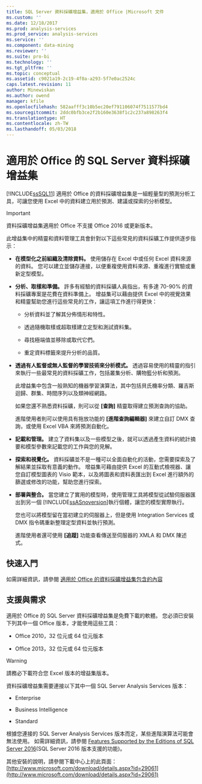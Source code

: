 ```yaml
---
title: SQL Server 資料採礦增益集，適用於 Office |Microsoft 文件
ms.custom: ''
ms.date: 12/18/2017
ms.prod: analysis-services
ms.prod_service: analysis-services
ms.service: ''
ms.component: data-mining
ms.reviewer: ''
ms.suite: pro-bi
ms.technology: ''
ms.tgt_pltfrm: ''
ms.topic: conceptual
ms.assetid: c9021a19-2c19-4f0a-a293-5f7e0ac2524c
caps.latest.revision: 11
author: Minewiskan
ms.author: owend
manager: kfile
ms.openlocfilehash: 582aafff3c10b5ec20ef791106074f7511577bd4
ms.sourcegitcommit: 2ddc0bfb3ce2f2b160e3638f1c2c237a898263f4
ms.translationtype: HT
ms.contentlocale: zh-TW
ms.lasthandoff: 05/03/2018
---
```

# <a name="sql-server-data-mining-add-ins-for-office"></a>適用於 Office 的 SQL Server 資料採礦增益集

  [!INCLUDE[ssSQL11](../../includes/sssql11-md.md)] 適用於 Office 的資料採礦增益集是一組輕量型的預測分析工具，可讓您使用 Excel 中的資料建立用於預測、建議或探索的分析模型。  
  
> [!IMPORTANT]
> 資料採礦增益集適用於 Office 不支援 Office 2016 或更新版本。
  
 此增益集中的精靈和資料管理工具會針對以下這些常見的資料採礦工作提供逐步指示：  
  
-   **在模型化之前組織及清除資料。** 使用儲存在 Excel 中或任何 Excel 資料來源的資料。 您可以建立並儲存連接，以便重複使用資料來源、重複進行實驗或重新定型模型。  
  
-   **分析、取樣和準備。** 許多有經驗的資料採礦人員指出，有多達 70-90% 的資料採礦專案是花費在資料準備上。 增益集可以藉由提供 Excel 中的視覺效果和精靈幫助您進行這些常見的工作，讓這項工作進行得更快：  
  
    -   分析資料並了解其分佈情形和特性。  
  
    -   透過隨機取樣或超取樣建立定型和測試資料集。  
  
    -   尋找極端值並移除或取代它們。  
  
    -   重定資料標籤來提升分析的品質。  
  
-   **透過有人監督或無人監督的學習技術來分析模式。** 透過容易使用的精靈的指引來執行一些最常見的資料採礦工作，包括叢集分析、購物籃分析和預測。  
  
     此增益集中包含一般熟知的機器學習演算法，其中包括貝氏機率分類、羅吉斯迴歸、群集、時間序列以及類神經網路。  
  
     如果您還不熟悉資料採礦，則可以從 **[查詢]** 精靈取得建立預測查詢的協助。  
  
     進階使用者則可以使用具有拖放功能的 **[進階查詢編輯器]** 來建立自訂 DMX 查詢，或使用 Excel VBA 來將預測自動化。  
  
-   **記載和管理。** 建立了資料集以及一些模型之後，就可以透過產生資料的統計摘要和模型參數來記載您的工作與您的見解。  
  
-   **探索和視覺化。** 資料採礦並不是一種可以全面自動化的活動，您需要探索及了解結果並採取有意義的動作。 增益集可藉由提供 Excel 的互動式檢視器、讓您自訂模型圖表的 Visio 範本，以及將圖表和資料表匯出到 Excel 進行額外的篩選或修改的功能，幫助您進行探索。  
  
-   **部署與整合。** 當您建立了實用的模型時，使用管理工具將模型從試驗伺服器匯出到另一個 [!INCLUDE[ssASnoversion](../../includes/ssasnoversion-md.md)]執行個體，讓您的模型實際執行。  
  
     您也可以將模型留在當初建立的伺服器上，但是使用 Integration Services 或 DMX 指令碼重新整理定型資料並執行預測。  
  
     進階使用者還可使用 **[追蹤]** 功能查看傳送至伺服器的 XMLA 和 DMX 陳述式。  
  
## <a name="getting-started"></a>快速入門  
 如需詳細資訊，請參閱 [適用於 Office 的資料採礦增益集包含的內容](http://go.microsoft.com/fwlink/p/?LinkId=616849)  
  
## <a name="support-and-requirements"></a>支援與需求  
 適用於 Office 的 SQL Server 資料採礦增益集是免費下載的軟體。 您必須已安裝下列其中一個 Office 版本，才能使用這些工具：  
  
-   Office 2010，32 位元或 64 位元版本  
  
-   Office 2013，32 位元或 64 位元版本  
  
> [!WARNING]  
>  請務必下載符合您 Excel 版本的增益集版本。  
  
 資料採礦增益集需要連接以下其中一個 SQL Server Analysis Services 版本：  
  
-   Enterprise  
  
-   Business Intelligence  
  
-   Standard  
  
 根據您連接的 SQL Server Analysis Services 版本而定，某些進階演算法可能會無法使用。 如需詳細資訊，請參閱 [Features Supported by the Editions of SQL Server 2016](../../analysis-services/analysis-services-features-supported-by-the-editions-of-sql-server-2016.md)(SQL Server 2016 版本支援的功能)。  
  
 其他安裝的說明，請參閱下載中心上的此頁面： [http://www.microsoft.com/download/details.aspx?id=29061](http://www.microsoft.com/download/details.aspx?id=29061)  
  
  
